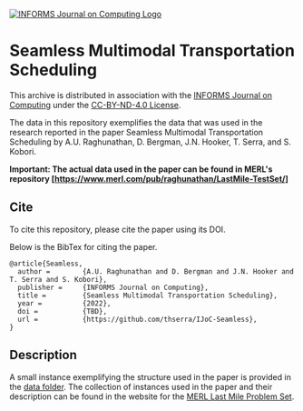 [![INFORMS Journal on Computing Logo](https://INFORMSJoC.github.io/logos/INFORMS_Journal_on_Computing_Header.jpg)](https://pubsonline.informs.org/journal/ijoc)

# Seamless Multimodal Transportation Scheduling

This archive is distributed in association with the [INFORMS Journal on
Computing](https://pubsonline.informs.org/journal/ijoc) under the [CC-BY-ND-4.0 License](https://creativecommons.org/licenses/by-nd/4.0/).

The data in this repository exemplifies the data
that was used in the research reported in the paper 
Seamless Multimodal Transportation Scheduling by A.U. Raghunathan, D. Bergman, J.N. Hooker, T. Serra, and S. Kobori. 

**Important: The actual data used in the paper can be found in MERL's repository [https://www.merl.com/pub/raghunathan/LastMile-TestSet/]**

## Cite

To cite this repository, please cite the paper using its DOI.

Below is the BibTex for citing the paper.

```
@article{Seamless,
  author =        {A.U. Raghunathan and D. Bergman and J.N. Hooker and T. Serra and S. Kobori},
  publisher =     {INFORMS Journal on Computing},
  title =         {Seamless Multimodal Transportation Scheduling},
  year =          {2022},
  doi =           {TBD},
  url =           {https://github.com/thserra/IJoC-Seamless},
}  
```

## Description

A small instance exemplifying the structure used in the paper is provided in the [data folder](data/). The collection of instances used in the paper and their description can be found in the website for the [MERL Last Mile Problem Set](https://www.merl.com/pub/raghunathan/LastMile-TestSet).
